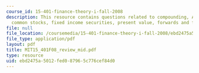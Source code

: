 ```yaml
---
course_id: 15-401-finance-theory-i-fall-2008
description: This resource contains questions related to compounding, APR-EAR conversion,
  common stocks, fixed income securities, present value, forwards and futures.
file: null
file_location: /coursemedia/15-401-finance-theory-i-fall-2008/ebd2475a5012fed087965c776cef84d0_MIT15_401F08_review_mid.pdf
file_type: application/pdf
layout: pdf
title: MIT15_401F08_review_mid.pdf
type: resource
uid: ebd2475a-5012-fed0-8796-5c776cef84d0
---
```


